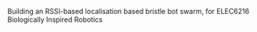 Building an RSSI-based localisation based bristle bot swarm, for ELEC6216 Biologically Inspired Robotics
